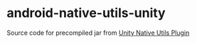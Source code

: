 # android-native-utils-unity

Source code for precompiled jar from [Unity Native Utils Plugin](https://github.com/frty/unity-native-utils)

